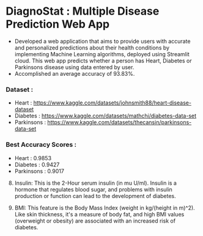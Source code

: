 # DiagnoStat : Multiple Disease Prediction Web App

- Developed a web application that aims to provide users with accurate and personalized predictions about their health conditions
by implementing Machine Learning algorithms, deployed using Streamlit cloud. This web app predicts whether a person has
Heart, Diabetes or Parkinsons disease using data entered by user.
- Accomplished an average accuracy of 93.83%.

### Dataset :
- Heart : https://www.kaggle.com/datasets/johnsmith88/heart-disease-dataset
- Diabetes : https://www.kaggle.com/datasets/mathchi/diabetes-data-set
- Parkinsons : https://www.kaggle.com/datasets/thecansin/parkinsons-data-set

### Best Accuracy Scores : 
- Heart :  0.9853
- Diabetes : 0.9427
- Parkinsons : 0.9017



<!-- # Domain Knowledge 🧠 
## HEART :
1. Chest Pain Types(4):
   - **Angina:** Angina is a type of chest pain that occurs when there is reduced blood flow to the heart muscle. Typically triggered by physical activity or emotional stress and tends to improve with rest
   - **Heart Attack (Myocardial Infarction):** A heart attack is a serious condition that happens when there is a sudden and complete blockage of blood flow to a part of the heart muscle. The chest pain during a heart attack is usually intense, prolonged, and may be accompanied by a feeling of tightness or heaviness. The pain may radiate to the left arm, shoulder, back, jaw, or neck.
   - **Gastroesophageal Reflux Disease (GERD)** or Acid Reflux: GERD is a digestive disorder where stomach acid flows back into the esophagus, causing irritation and discomfort. The chest pain associated with GERD is often described as a burning sensation in the chest, commonly known as heartburn. It may worsen after eating or lying down.
   - **Pleurisy:** Pleurisy is the inflammation of the lining around the lungs and chest cavity. It can cause sharp, stabbing chest pain that worsens with breathing or coughing. The pain is usually localized to one side of the chest and can be aggravated by deep breaths.

2. Resting Blood Pressure : refers to the blood pressure measurement taken when a person is in a relaxed and resting state, typically upon admission to the hospital or during routine medical evaluations.
   - Blood pressure is recorded using two values:

        - **Systolic Blood Pressure:** This is the higher number and represents the pressure in the arteries when the heart contracts and pumps blood out to the rest of the body.
        - **Diastolic Blood Pressure:** This is the lower number and represents the pressure in the arteries when the heart is at rest and is filling with blood between beats.
   For example, a normal resting blood pressure reading might be expressed as "120/80 mm Hg," where "120" is the systolic blood pressure and "80" is the diastolic blood pressure.

Here is a general classification of blood pressure categories:

- Normal: Systolic <120 mm Hg and Diastolic <80 mm Hg
- Elevated: Systolic 120-129 mm Hg and Diastolic <80 mm Hg
- Hypertension Stage 1: Systolic 130-139 mm Hg or Diastolic 80-89 mm Hg
- Hypertension Stage 2: Systolic ≥140 mm Hg or Diastolic ≥90 mm Hg
- Hypertensive Crisis: Systolic >180 mm Hg and/or Diastolic >120 mm Hg

Blood Pressure can vary throughout the day based on activity, stress, and other factors. A single measurement may not always provide a comprehensive assessment of a person's blood pressure status

## DIABETES :
In the context of the Pima Indians Diabetes dataset, it's important to understand the significance of the health-related features and the role they might play in predicting the onset of diabetes. Let's delve deeper into these features:

1. Pregnancies: This feature represents the number of times an individual has been pregnant. It's important as several studies have indicated that the risk of developing diabetes increases with the number of pregnancies.

2. Glucose: This represents the plasma glucose concentration a 2 hours in an oral glucose tolerance test.
   Elevated levels of glucose in the blood, or hyperglycemia, is a common effect of uncontrolled diabetes and over time leads to serious damage to many of the body's systems, especially the nerves and blood vessels.

4. BloodPressure: This feature signifies diastolic blood pressure (in mm Hg).
   Persistent high blood pressure, also known as hypertension, can lead to various health problems including heart disease, kidney disease, stroke, and can also be a risk factor for the development of diabetes.

6. SkinThickness: This refers to the triceps skin fold thickness (in mm).
   It's a measure of body fat, and higher values may indicate overweight or obesity, which are known risk factors for diabetes.
-->

8. Insulin: This is the 2-Hour serum insulin (in mu U/ml).
   Insulin is a hormone that regulates blood sugar, and problems with insulin production or function can lead to the development of diabetes.

10. BMI: This feature is the Body Mass Index (weight in kg/(height in m)^2).
    Like skin thickness, it's a measure of body fat, and high BMI values (overweight or obesity) are associated with an increased risk of diabetes.
